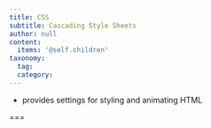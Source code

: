 ```yaml
---
title: CSS
subtitle: Cascading Style Sheets
author: null
content:
  items: '@self.children'
taxonomy:
  tag:
  category:
---
```


- provides settings for styling and animating HTML

===
